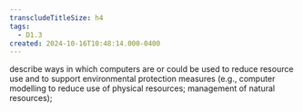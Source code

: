 ```yaml
---
transcludeTitleSize: h4
tags:
  - D1.3
created: 2024-10-16T10:48:14.000-0400
---
```

describe ways in which computers are or could be used to reduce resource use and to support environmental protection measures (e.g., computer modelling to reduce use of physical resources; management of natural resources);